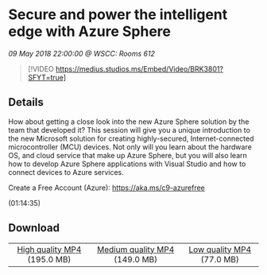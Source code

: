 # Secure and power the intelligent edge with Azure Sphere

*09 May 2018 22:00:00 @ WSCC: Rooms 612*

> [!VIDEO https://medius.studios.ms/Embed/Video/BRK3801?SFYT=true]

## Details

<p>How about getting a close look into the new Azure Sphere solution by the team that developed it? This session will give you a unique introduction to the new Microsoft solution for creating highly-secured, Internet-connected microcontroller (MCU) devices. Not only will you learn about the hardware OS, and cloud service that make up Azure Sphere, but you will also learn how to develop Azure Sphere applications with Visual Studio and how to connect devices to Azure services.</p><p>Create a Free Account (Azure): <a href="https://aka.ms/c9-azurefree">https://aka.ms/c9-azurefree</a></p> (01:14:35)

## Download

||||
|:--:|:----:|:-:|
|[High quality MP4](https://sec.ch9.ms/ch9/2d5f/c103eccb-2c23-4abd-9083-7dca8b1f2d5f/BRK3801_high.mp4) (195.0 MB)|[Medium quality MP4](https://sec.ch9.ms/ch9/2d5f/c103eccb-2c23-4abd-9083-7dca8b1f2d5f/BRK3801_mid.mp4) (149.0 MB)|[Low quality MP4](https://sec.ch9.ms/ch9/2d5f/c103eccb-2c23-4abd-9083-7dca8b1f2d5f/BRK3801.mp4) (77.0 MB)|